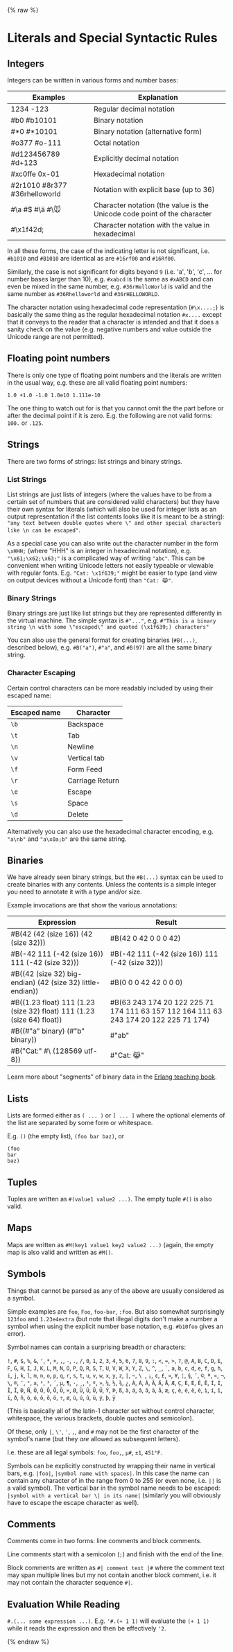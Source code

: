 {% raw %}
# Literals and Special Syntactic Rules

## Integers

Integers can be written in various forms and number bases:

| Examples | Explanation |
| -- | -- |
| 1234 -123 | Regular decimal notation |
| #b0 #b10101 | Binary notation |
| #*0 #*10101 | Binary notation (alternative form) |
| #o377 #o-111 | Octal notation |
| #d123456789 #d+123 | Explicitly decimal notation |
| #xc0ffe 0x-01 | Hexadecimal notation |
| #2r1010 #8r377 #36rhelloworld | Notation with explicit base (up to 36) |
| #\a #\$ #\ä #\🐭 | Character notation (the value is the Unicode code point of the character |
| #\x1f42d; | Character notation with the value in hexadecimal |

In all these forms, the case of the indicating letter is not
significant, i.e. `#b1010` and `#B1010` are identical as are `#16rf00`
and `#16Rf00`.

Similarly, the case is not significant for digits beyond `9`
(i.e. 'a', 'b', 'c', … for number bases larger than 10), e.g. `#xabcd`
is the same as `#xABCD` and can even be mixed in the same number,
e.g. `#36rHelloWorld` is valid and the same number as
`#36Rhelloworld` and `#36rHELLOWORLD`.

The character notation using hexadecimal code representation
(`#\x....;`) is basically the same thing as the regular hexadecimal
notation `#x....` except that it conveys to the reader that a
character is intended and that it does a sanity check on the value
(e.g. negative numbers and value outside the Unicode range are not
permitted).


## Floating point numbers

There is only one type of floating point numbers and the literals are
written in the usual way, e.g. these are all valid floating point
numbers:

```
1.0 +1.0 -1.0 1.0e10 1.111e-10
```

The one thing to watch out for is that you cannot omit the the part
before or after the decimal point if it is zero.  E.g. the following
are not valid forms: `100.` or `.125`.


## Strings

There are two forms of strings: list strings and binary strings.


### List Strings

List strings are just lists of integers (where the values have to be
from a certain set of numbers that are considered valid characters)
but they have their own syntax for literals (which will also be used
for integer lists as an output representation if the list contents
looks like it is meant to be a string): ``"any text between double
quotes where \" and other special characters like \n can be
escaped"``.

As a special case you can also write out the character number in the
form `\xHHH;` (where "HHH" is an integer in hexadecimal notation),
e.g. `"\x61;\x62;\x63;"` is a complicated way of writing `"abc"`.
This can be convenient when writing Unicode letters not easily
typeable or viewable with regular fonts.  E.g. `"Cat: \x1f639;"` might
be easier to type (and view on output devices without a Unicode font)
than `"Cat: 😹"`.


### Binary Strings

Binary strings are just like list strings but they are represented
differently in the virtual machine.  The simple syntax is `#"..."`,
e.g. `#"This is a binary string \n with some \"escaped\" and quoted
(\x1f639;) characters"`

You can also use the general format for creating binaries (`#B(...)`,
described below), e.g. `#B("a")`, `#"a"`, and `#B(97)` are all the
same binary string.


### Character Escaping
Certain control characters can be more readably included by using
their escaped name:

| Escaped name | Character |
| -- | -- |
| `\b` | Backspace |
| `\t` | Tab |
| `\n` | Newline |
| `\v` | Vertical tab |
| `\f` | Form Feed |
| `\r` | Carriage Return |
| `\e` | Escape |
| `\s` | Space |
| `\d` | Delete |

Alternatively you can also use the hexadecimal character encoding,
e.g. `"a\nb"` and `"a\x0a;b"` are the same string.


## Binaries

We have already seen binary strings, but the `#B(...)` syntax can be
used to create binaries with any contents.  Unless the contents is a
simple integer you need to annotate it with a type and/or size.

Example invocations are that show the various annotations:

| Expression | Result |
| -- | -- |
| #B(42 (42 (size 16)) (42 (size 32))) | #B(42 0 42 0 0 0 42) |
| #B(-42 111  (-42 (size 16)) 111  (-42 (size 32))) | #B(-42 111  (-42 (size 16)) 111  (-42 (size 32))) |
| #B((42 (size 32) big-endian) (42 (size 32) little-endian)) | #B(0 0 0 42 42 0 0 0) |
| #B((1.23 float) 111 (1.23 (size 32) float) 111 (1.23 (size 64) float)) | #B(63 243 174 20 122 225 71 174 111 63 157 112 164 111 63 243 174 20 122 225 71 174) |
| #B((#"a" binary) (#"b" binary)) | #"ab" |
| #B("Cat:" #\ (128569 utf-8)) | #"Cat: 😹" |

Learn more about "segments" of binary data in the
[Erlang teaching book](http://learnyousomeerlang.com/starting-out-for-real#bit-syntax).

## Lists

Lists are formed either as ``( ... )`` or ``[ ... ]`` where the
optional elements of the list are separated by some form or
whitespace.

E.g. `()` (the empty list), ``(foo bar baz)``, or

```
(foo
bar
baz)
```

## Tuples

Tuples are written as ``#(value1 value2 ...)``.  The empty tuple `#()`
is also valid.


## Maps

Maps are written as ``#M(key1 value1 key2 value2 ...)`` (again, the
empty map is also valid and written as `#M()`.


## Symbols

Things that cannot be parsed as any of the above are usually
considered as a symbol.

Simple examples are `foo`, `Foo`, `foo-bar`, `:foo`.  But also
somewhat surprisingly `123foo` and `1.23e4extra` (but note that
illegal digits don't make a number a symbol when using the explicit
number base notation, e.g. `#b10foo` gives an error).

Symbol names can contain a surprising breadth or characters:

`!`, `#`, `$`, `%`, `&`, `'`, `*`, `+`, `,`, `-`, `.`, `/`, `0`, `1`,
`2`, `3`, `4`, `5`, `6`, `7`, `8`, `9`, `:`, `<`, `=`, `>`, `?`, `@`,
`A`, `B`, `C`, `D`, `E`, `F`, `G`, `H`, `I`, `J`, `K`, `L`, `M`, `N`,
`O`, `P`, `Q`, `R`, `S`, `T`, `U`, `V`, `W`, `X`, `Y`, `Z`, `\`, `^`,
`_`, ``` ` ```, `a`, `b`, `c`, `d`, `e`, `f`, `g`, `h`, `i`, `j`, `k`, `l`,
`m`, `n`, `o`, `p`, `q`, `r`, `s`, `t`, `u`, `v`, `w`, `x`, `y`, `z`,
`|`, `~`, ``` \  ```, `¡`, `¢`, `£`, `¤`, `¥`, `¦`, `§`, `¨`, `©`, `ª`,
`«`, `¬`, `\­`, `®`, `¯`, `°`, `±`, `²`, `³`, `´`, `µ`, `¶`, `·`, `¸`,
`¹`, `º`, `»`, `¼`, `½`, `¾`, `¿`, `À`, `Á`, `Â`, `Ã`, `Ä`, `Å`, `Æ`,
`Ç`, `È`, `É`, `Ê`, `Ë`, `Ì`, `Í`, `Î`, `Ï`, `Ð`, `Ñ`, `Ò`, `Ó`, `Ô`,
`Õ`, `Ö`, `×`, `Ø`, `Ù`, `Ú`, `Û`, `Ü`, `Ý`, `Þ`, `ß`, `à`, `á`, `â`,
`ã`, `ä`, `å`, `æ`, `ç`, `è`, `é`, `ê`, `ë`, `ì`, `í`, `î`, `ï`, `ð`,
`ñ`, `ò`, `ó`, `ô`, `õ`, `ö`, `÷`, `ø`, `ù`, `ú`, `û`, `ü`, `ý`, `þ`,
`ÿ`

(This is basically all of the latin-1 character set without control
character, whitespace, the various brackets, double quotes and
semicolon).

Of these, only `|`, `\'`, `'`, `,`, and `#` may not be the first
character of the symbol's name (but they *are* allowed as subsequent
letters).

I.e. these are all legal symbols: `foo`, `foo,`, `µ#`, `±1`, `451°F`.

Symbols can be explicitly constructed by wrapping their name in
vertical bars, e.g. `|foo|`, `|symbol name with spaces|`.  In this
case the name can contain any character of in the range from 0 to 255
(or even none, i.e. `||` is a valid symbol).  The vertical bar in the
symbol name needs to be escaped: `|symbol with a vertical bar \| in
its name|` (similarly you will obviously have to escape the escape
character as well).


## Comments
Comments come in two forms: line comments and block comments.

Line comments start with a semicolon (``;``) and finish with the end of the line.

Block comments are written as ``#| comment text |#`` where the comment
text may span multiple lines but my not contain another block comment,
i.e. it may not contain the character sequence ``#|``.


## Evaluation While Reading

`#.(... some expression ...)`.  E.g. `'#.(+ 1 1)` will evaluate the
`(+ 1 1)` while it reads the expression and then be effectively `'2`.

{% endraw %}
